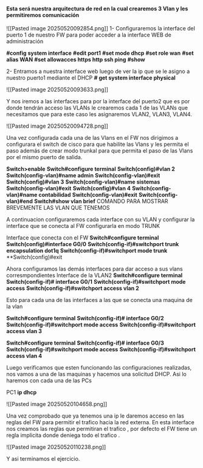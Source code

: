 
#### Esta será nuestra arquitectura de red  en la cual crearemos 3 Vlan y les permitiremos comunicación 

![[Pasted image 20250520092854.png]]
1- Configuraremos la interface del puerto 1 de nuestro FW para poder acceder a la interface WEB de administración 

**\#config system interface**
**\#edit port1**
**\#set mode dhcp**
**\#set role wan**
**\#set alias WAN**
**\#set allowacces https http ssh ping**
**\#show**

2- Entramos a nuestra interface web luego de ver la ip que se le asigno a nuestro puerto1 mediante el DHCP
**\# get system interface physical**

![[Pasted image 20250520093633.png]]

Y nos iremos a las interfaces para por la interface del puerto2 que es por donde tendrán acceso las VLANs le crearemos cada 1 de las VLANs que necesitamos que para este caso les asignaremos VLAN2, VLAN3, VLAN4. 

![[Pasted image 20250520094728.png]]

Una vez configurada cada una de las Vlans en el FW nos dirigimos a configurara el switch de cisco para que habilite las Vlans y les permita el paso además de crear modo trunkal para que permita el paso de las Vlans por el mismo puerto de salida.

**Switch>enable**
**Switch#configure terminal**
**Switch(config)#vlan 2**
**Switch(config-vlan)#name admin**
**Switch(config-vlan)#exit**
**Switch(config)#vlan 3**
**Switch(config-vlan)#name sistemas**
**Switch(config-vlan)#exit**
**Switch(config)#vlan 4**
**Switch(config-vlan)#name contabilidad**
**Switch(config-vlan)#exit**
**Switch(config-vlan)#end**
**Switch#show vlan brief**         COMANDO PARA MOSTRAR BREVEMENTE LAS VLAN QUE TENEMOS 

A continuacion configuraremos cada interface con su VLAN y configurar la interface que se conecta al FW configurarla en modo TRUNK 

Interface que conecta con el FW
**Switch#configure terminal**
**Switch(config)#interface G0/0**
**Switch(config-if)#switchport trunk encapsulation dot1q**
**Switch(config-if)#switchport mode trunk**
**Switch(config)#exit

Ahora configuramos las demás interfaces para dar acceso a sus vlans corresmpondientes
Interface de la VLAN2
**Switch#configure terminal**
**Switch(config-if)# interface G0/1**
**Switch(config-if)#switchport mode access**
**Switch(config-if)#switchport access vlan 2**

Esto para cada una de las interfaces a las que se conecta una maquina de la vlan

**Switch#configure terminal**
**Switch(config-if)# interface G0/2**
**Switch(config-if)#switchport mode access**
**Switch(config-if)#switchport access vlan 3**

**Switch#configure terminal**
**Switch(config-if)# interface G0/3**
**Switch(config-if)#switchport mode access**
**Switch(config-if)#switchport access vlan 4**

Luego verificamos que esten funcionando las configuraciones realizadas, nos vamos a una de las maquinas y hacemos una solicitud DHCP. Asi lo haremos con cada una de las PCs

PC1
**ip dhcp**

![[Pasted image 20250520104658.png]]

Una vez comprobado que ya tenemos una ip le daremos acceso en las reglas del FW para permitir el trafico hacia la red externa. En esta interface nos creamos las reglas que permitiran el trafico , por defecto el FW tiene un regla implicita donde deniega todo el trafico .

![[Pasted image 20250520110238.png]]

Y asi terminamos el ejercicio.
